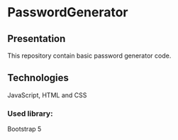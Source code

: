 # PasswordGenerator

## Presentation
This repository contain basic password generator code.

## Technologies
JavaScript, HTML and CSS

### Used library: 
Bootstrap 5